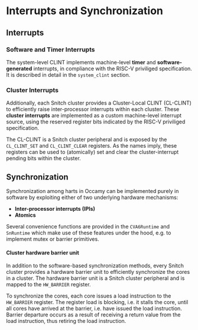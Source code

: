 # Interrupts and Synchronization

## Interrupts

### Software and Timer Interrupts
The system-level CLINT implements machine-level **timer** and **software-generated** interrupts, in compliance with the RISC-V priviliged specification. It is described in detail in the `system_clint` section.

### Cluster Interrupts
Additionally, each Snitch cluster provides a Cluster-Local CLINT (CL-CLINT) to efficiently raise inter-processor interrupts within each cluster. These **cluster interrupts** are implemented as a custom machine-level interrupt source, using the reserved register bits indicated by the RISC-V priviliged specification.

The CL-CLINT is a Snitch cluster peripheral and is exposed by the `CL_CLINT_SET` and `CL_CLINT_CLEAR` registers. As the names imply, these registers can be used to (atomically) set and clear the cluster-interrupt pending bits within the cluster.


## Synchronization

Synchronization among harts in Occamy can be implemented purely in software by exploiting either of two underlying hardware mechanisms:

* **Inter-processor interrupts (IPIs)**
* **Atomics**

Several convenience functions are provided in the `CVA6Runtime` and `SnRuntime` which make use of these features under the hood, e.g. to implement mutex or barrier primitives.

#### Cluster hardware barrier unit

In addition to the software-based synchronization methods, every Snitch cluster provides a hardware barrier unit to efficiently synchronize the cores in a cluster. The hardware barrier unit is a Snitch cluster peripheral and is mapped to the `HW_BARRIER` register.

To synchronize the cores, each core issues a load instruction to the `HW_BARRIER` register. The register load is blocking, i.e. it stalls the core, until all cores have arrived at the barrier, i.e. have issued the load instruction. Barrier departure occurs as a result of receiving a return value from the load instruction, thus retiring the load instruction.
